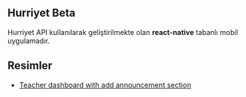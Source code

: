 ## Hurriyet Beta

Hurriyet API kullanılarak geliştirilmekte olan **react-native** tabanlı 
mobil uygulamadır.

## Resimler

* [Teacher dashboard with add announcement section](https://cdn.rawgit.com/lugrugzo/HurriyetBeta/97e2b7a4/pics/1.png)